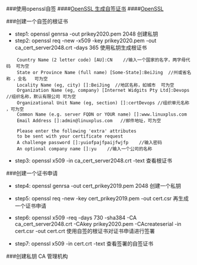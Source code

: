 ###使用openssl自签 
####[OpenSSL 生成自签证书](https://blog.51cto.com/stuart/2310166)
####[OpenSSL](https://www.openssl.org/docs/man1.0.2/man1/openssl-ca.html)

###创建一个自签的根证书
+ step1: openssl genrsa -out prikey2020.pem 2048 创建私钥
+ step2: openssl req -new -x509 -key prikey2020.pem -out ca_cert_server2048.crt -days 365 使用私钥生成根证书
```
    Country Name (2 letter code) [AU]:CN    //输入一个国家的名字，两字母代码  可为空
    State or Province Name (full name) [Some-State]:BeiJing  //州或省名称 ，全名   可为空
    Locality Name (eg, city) []:BeiJing  //地区名称，如城市  可为空
    Organization Name (eg, company) [Internet Widgits Pty Ltd]:Devops  //组织名称，默认有限公司 可为空
    Organizational Unit Name (eg, section) []:certDevops //组织单元名称 ，可为空  
    Common Name (e.g. server FQDN or YOUR name) []:www.linuxplus.com
    Email Address []:admin@linuxplus.com   //邮件地址，可为空

    Please enter the following 'extra' attributes
    to be sent with your certificate request
    A challenge password []:yuiofpajfpaijfwjfp    //输入密码
    An optional company name []:yu    //输入一个公司的名称
```
+ step3: openssl x509 -in ca_cert_server2048.crt -text 查看根证书

###创建一个证书申请
+ step4: openssl genrsa -out cert_prikey2019.pem 2048 创建一个私钥
+ step5: openssl req  -new  -key cert_prikey2019.pem  -out cert.csr 再生成一个证书申请

+ step6: openssl x509 -req -days 730 -sha384 -CA ca_cert_server2048.crt -CAkey prikey2020.pem -CAcreateserial -in cert.csr -out cert.crt 使用自签的根证书对证书申请进行签署
+ step7: openssl x509 -in cert.crt -text 查看签署的自签证书

###创建私钥 CA 管理机构
